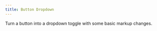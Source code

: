 ```yaml
---
title: Button Dropdown
---
```


<p>Turn a button into a dropdown toggle with some basic markup changes.</p>